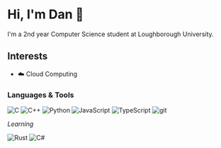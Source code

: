 # Hi, I'm Dan 👋

I'm a 2nd year Computer Science student at Loughborough University.

## Interests
- ☁️ Cloud Computing

### Languages & Tools

![C](https://img.shields.io/badge/C-A9BACD?style=flat&logo=C&labelColor=444&logoColor=white)
![C++](https://img.shields.io/badge/C++-5C8DBC?style=flat-square&logo=C%2b%2b&labelColor=444&logoColor=white)
![Python](https://img.shields.io/badge/Python-3476A9?style=flat-square&logo=Python&labelColor=444&logoColor=white)
![JavaScript](https://img.shields.io/badge/JavaScript-F8D43C?style=flat-square&logo=JavaScript&labelColor=444&logoColor=white)
![TypeScript](https://img.shields.io/badge/TypeScript-3075C1?style=flat-square&logo=TypeScript&labelColor=444&logoColor=white)
![git](https://img.shields.io/badge/Git-F05030?style=flat-square&logo=git&labelColor=444&logoColor=white)

*Learning*

![Rust](https://img.shields.io/badge/Rust-E43717?style=flat-square&logo=rust&labelColor=444&logoColor=white)
![C#](https://img.shields.io/badge/C%23-2A0163?style=flat-square&logo=c-sharp&labelColor=444&logoColor=white)

